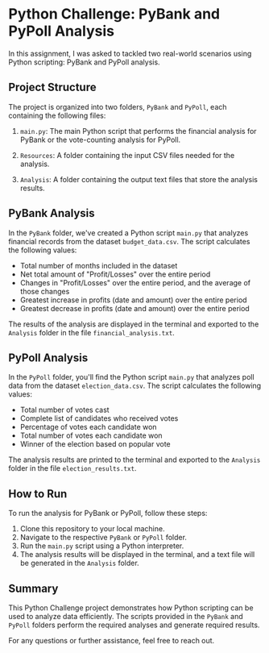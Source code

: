 # Python Challenge: PyBank and PyPoll Analysis

In this assignment, I was asked to tackled two real-world scenarios using Python scripting: PyBank and PyPoll analysis.

## Project Structure

The project is organized into two folders, `PyBank` and `PyPoll`, each containing the following files:

1. `main.py`: The main Python script that performs the financial analysis for PyBank or the vote-counting analysis for PyPoll.

2. `Resources`: A folder containing the input CSV files needed for the analysis.

3. `Analysis`: A folder containing the output text files that store the analysis results.

## PyBank Analysis

In the `PyBank` folder, we've created a Python script `main.py` that analyzes financial records from the dataset `budget_data.csv`. The script calculates the following values:

- Total number of months included in the dataset
- Net total amount of "Profit/Losses" over the entire period
- Changes in "Profit/Losses" over the entire period, and the average of those changes
- Greatest increase in profits (date and amount) over the entire period
- Greatest decrease in profits (date and amount) over the entire period

The results of the analysis are displayed in the terminal and exported to the `Analysis` folder in the file `financial_analysis.txt`.

## PyPoll Analysis

In the `PyPoll` folder, you'll find the Python script `main.py` that analyzes poll data from the dataset `election_data.csv`. The script calculates the following values:

- Total number of votes cast
- Complete list of candidates who received votes
- Percentage of votes each candidate won
- Total number of votes each candidate won
- Winner of the election based on popular vote

The analysis results are printed to the terminal and exported to the `Analysis` folder in the file `election_results.txt`.

## How to Run

To run the analysis for PyBank or PyPoll, follow these steps:

1. Clone this repository to your local machine.
2. Navigate to the respective `PyBank` or `PyPoll` folder.
3. Run the `main.py` script using a Python interpreter.
4. The analysis results will be displayed in the terminal, and a text file will be generated in the `Analysis` folder.

## Summary

This Python Challenge project demonstrates how Python scripting can be used to analyze data efficiently. The scripts provided in the `PyBank` and `PyPoll` folders perform the required analyses and generate required results.

For any questions or further assistance, feel free to reach out.
